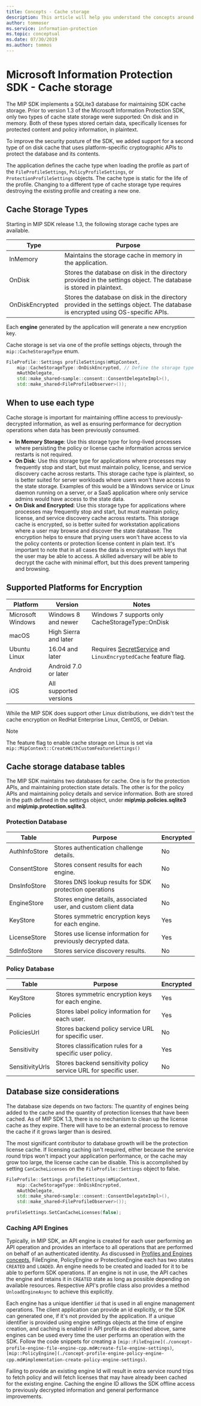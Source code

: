 ```yaml
---
title: Concepts - Cache storage
description: This article will help you understand the concepts around cache storage in MIP SDK.
author: tommoser
ms.service: information-protection
ms.topic: conceptual
ms.date: 07/30/2019
ms.author: tommos
---
```


# Microsoft Information Protection SDK - Cache storage

The MIP SDK implements a SQLite3 database for maintaining SDK cache storage. Prior to version 1.3 of the Microsoft Information Protection SDK, only two types of cache state storage were supported: On disk and in memory. Both of these types stored certain data, specifically licenses for protected content and policy information, in plaintext.

To improve the security posture of the SDK, we added support for a second type of on disk cache that uses platform-specific cryptographic APIs to protect the database and its contents.

The application defines the cache type when loading the profile as part of the `FileProfileSettings`, `PolicyProfileSettings`, or `ProtectionProfileSettings` objects. The cache type is static for the life of the profile. Changing to a different type of cache storage type requires destroying the existing profile and creating a new one.

## Cache Storage Types

Starting in MIP SDK release 1.3, the following storage cache types are available.

| Type            | Purpose                                                                                                                         |
| --------------- | ------------------------------------------------------------------------------------------------------------------------------- |
| InMemory        | Maintains the storage cache in memory in the application.                                                                       |
| OnDisk          | Stores the database on disk in the directory provided in the settings object. The database is stored in plaintext.              |
| OnDiskEncrypted | Stores the database on disk in the directory provided in the settings object. The database is encrypted using OS-specific APIs. |

Each **engine** generated by the application will generate a new encryption key.

Cache storage is set via one of the profile settings objects, through the `mip::CacheStorageType` enum.

```cpp 
FileProfile::Settings profileSettings(mMipContext,
    mip::CacheStorageType::OnDiskEncrypted, // Define the storage type to use.
    mAuthDelegate,
    std::make_shared<sample::consent::ConsentDelegateImpl>(),
    std::make_shared<FileProfileObserver>());
```

## When to use each type

Cache storage is important for maintaining offline access to previously-decrypted information, as well as ensuring performance for decryption operations when data has been previously consumed.

- **In Memory Storage**: Use this storage type for long-lived processes where persisting the policy or license cache information across service restarts is not required.
- **On Disk**: Use this storage type for applications where processes may frequently stop and start, but must maintain policy, license, and service discovery cache across restarts. This storage cache type is plaintext, so is better suited for server workloads where users won't have access to the state storage. Examples of this would be a Windows service or Linux daemon running on a server, or a SaaS application where only service admins would have access to the state data.
- **On Disk and Encrypted**: Use this storage type for applications where processes may frequently stop and start, but must maintain policy, license, and service discovery cache across restarts. This storage cache is encrypted, so is better suited for workstation applications where a user may browse and discover the state database. The encryption helps to ensure that prying users won't have access to via the policy contents or protection license content in plain text. It's important to note that in all cases the data is encrypted with keys that the user may be able to access. A skilled adversary will be able to decrypt the cache with minimal effort, but this does prevent tampering and browsing.

## Supported Platforms for Encryption

| Platform          | Version                | Notes                                                                                                                               |
| ----------------- | ---------------------- | ----------------------------------------------------------------------------------------------------------------------------------- |
| Microsoft Windows | Windows 8 and newer    | Windows 7 supports only CacheStorageType::OnDisk                                                                                    |
| macOS             | High Sierra and later  |                                                                                                                                     |
| Ubuntu Linux      | 16.04 and later        | Requires [SecretService](https://developer.gnome.org/libsecret/unstable/SecretService.html) and `LinuxEncryptedCache` feature flag. |
| Android           | Android 7.0 or later   |                                                                                                                                     |
| iOS               | All supported versions |                                                                                                                                     |

While the MIP SDK does support other Linux distributions, we didn't test the cache encryption on RedHat Enterprise Linux, CentOS, or Debian.

> [!NOTE]
> The feature flag to enable cache storage on Linux is set via `mip::MipContext::CreateWithCustomFeatureSettings()`

## Cache storage database tables

The MIP SDK maintains two databases for cache. One is for the protection APIs, and maintaining protection state details. The other is for the policy APIs and maintaining policy details and service information. Both are stored in the path defined in the settings object, under **mip\mip.policies.sqlite3** and **mip\mip.protection.sqlite3**.

### Protection Database

| Table         | Purpose                                                        | Encrypted |
| ------------- | -------------------------------------------------------------- | --------- |
| AuthInfoStore | Stores authentication challenge details.                       | No        |
| ConsentStore  | Stores consent results for each engine.                        | No        |
| DnsInfoStore  | Stores DNS lookup results for SDK protection operations        | No        |
| EngineStore   | Stores engine details, associated user, and custom client data | No        |
| KeyStore      | Stores symmetric encryption keys for each engine.              | Yes       |
| LicenseStore  | Stores use license information for previously decrypted data.  | Yes       |
| SdInfoStore   | Stores service discovery results.                              | No        |

### Policy Database

| Table           | Purpose                                                          | Encrypted |
| --------------- | ---------------------------------------------------------------- | --------- |
| KeyStore        | Stores symmetric encryption keys for each engine.                | Yes       |
| Policies        | Stores label policy information for each user.                   | Yes       |
| PoliciesUrl     | Stores backend policy service URL for specific user.             | No        |
| Sensitivity     | Stores classification rules for a specific user policy.          | Yes       |
| SensitivityUrls | Stores backend sensitivity policy service URL for specific user. | No        |

## Database size considerations

The database size depends on two factors: The quantity of engines being added to the cache and the quantity of protection licenses that have been cached. As of MIP SDK 1.3, there is no mechanism to clean up the license cache as they expire. There will have to be an external process to remove the cache if it grows larger than is desired.

The most significant contributor to database growth will be the protection license cache. If licensing caching isn't required, either because the service round trips won't impact your application performance, or the cache may grow too large, the license cache can be disable. This is accomplished by setting `CanCacheLicenses` on the `FileProfile::Settings` object to false.

```cpp
FileProfile::Settings profileSettings(mMipContext,
    mip::CacheStorageType::OnDiskEncrypted,
    mAuthDelegate,
    std::make_shared<sample::consent::ConsentDelegateImpl>(),
    std::make_shared<FileProfileObserver>());

profileSettings.SetCanCacheLicenses(false);
```

### Caching API Engines

Typically, in MIP SDK, an API engine is created for each user performing an API operation and provides an interface to all operations that are performed on behalf of an authenticated identity. As discussed in [Profiles and Engines concepts](concept-profile-engine-cpp.md), FileEngine, PolicyEngine or ProtectionEngine each has two states `CREATED` and `LOADED`. An engine needs to be created and loaded for it to be able to perform SDK operations. If an engine is not in use, the API caches the engine and retains it in `CREATED` state as long as possible depending on available resources. Respective API's profile class also provides a method `UnloadEngineAsync` to achieve this explicitly.

Each engine has a unique identifier `id` that is used in all engine management operations. The client application can provide an id explicitly, or the SDK can generated one, if it's not provided by the application. If a unique identifier is provided using engine settings objects at the time of engine creation, and caching is enabled in API profile as described above, same engines can be used every time the user performs an operation with the SDK. Follow the code snippets for creating a `[mip::FileEngine](./concept-profile-engine-file-engine-cpp.md#create-file-engine-settings)`, `[mip::PolicyEngine](./concept-profile-engine-policy-engine-cpp.md#implementation-create-policy-engine-settings)`.

Failing to provide an existing engine Id will result in extra service round trips to fetch policy and will fetch licenses that may have already been cached for the existing engine. Caching the engine ID alllows the SDK offline access to previously decrypted information and general performance improvements.